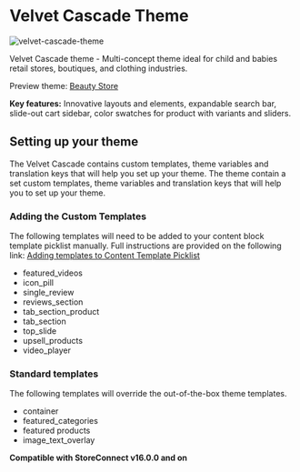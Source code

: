 # Velvet Cascade Theme

![velvet-cascade-theme](https://github.com/user-attachments/assets/7a49772c-63ad-42c2-bedb-4d7a465c0406)

Velvet Cascade theme - Multi-concept theme ideal for child and babies retail stores, boutiques, and clothing industries.

Preview theme: [Beauty Store](https://d-themedeve-00dqe000000r6kt2as-7bdccde07574.herokuapp.com/beauty)

**Key features:** Innovative layouts and elements, expandable search bar, slide-out cart sidebar, color swatches for product with variants and sliders. 

## Setting up your theme

The Velvet Cascade contains custom templates, theme variables and translation keys that will help you set up your theme. The theme contain a set custom templates, theme variables and translation keys that will help you to set up your theme.

### Adding the Custom Templates

The following templates will need to be added to your content block template picklist manually. Full instructions are provided on the following link: [Adding templates to Content Template Picklist](https://help.getstoreconnect.com/documentation/adding-templates-to-content-template-picklist.html)

- featured_videos
- icon_pill
- single_review
- reviews_section
- tab_section_product
- tab_section
- top_slide
- upsell_products
- video_player

### Standard templates

The following templates will override the out-of-the-box theme templates.

- container
- featured_categories
- featured products
- image_text_overlay

**Compatible with StoreConnect v16.0.0 and on**
